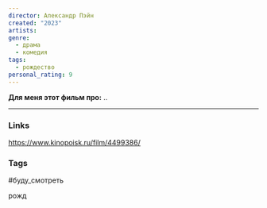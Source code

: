 ```yaml
---
director: Александр Пэйн
created: "2023"
artists: 
genre:
  - драма
  - комедия
tags:
  - рождество
personal_rating: 9
---
```

**Для меня этот фильм про:**
..



___
### Links
https://www.kinopoisk.ru/film/4499386/

### Tags

#буду_смотреть 


рожд